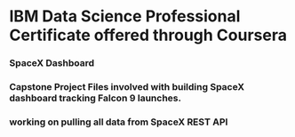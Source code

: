 # IBM Data Science Professional Certificate offered through Coursera

### SpaceX Dashboard 

### Capstone Project Files involved with building SpaceX dashboard tracking Falcon 9 launches. 

### **working on pulling all data from SpaceX REST API**


